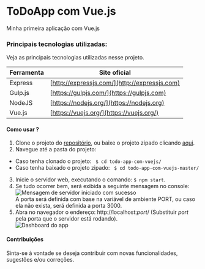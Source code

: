 # ToDoApp com Vue.js
Minha primeira aplicação com Vue.js

### Principais tecnologias utilizadas:

Veja as principais tecnologias utilizadas nesse projeto.

| Ferramenta | Site oficial |
| ------ | ------ |
| Express | [http://expressjs.com/](http://expressjs.com) |
| Gulp.js | [https://gulpjs.com/](https://gulpjs.com) |
| NodeJS | [https://nodejs.org/](https://nodejs.org) |
| Vue.js | [https://vuejs.org/](https://vuejs.org/)|

#### Como usar ?
1. Clone o projeto do [repositório](https://github.com/rafaelfilholm/todo-app-com-vuejs), ou baixe o projeto zipado clicando [aqui](https://github.com/rafaelfilholm/todo-app-com-vuejs/archive/master.zip).
2. Navegue até a pasta do projeto: 
-   Caso tenha clonado o projeto: `` $ cd todo-app-com-vuejs/``
-   Caso tenha baixado o projeto zipado: `` $ cd todo-app-com-vuejs-master/``
3. Inicie o servidor web, executando o comando: `` $ npm start ``.
4. Se tudo ocorrer bem, será exibida a seguinte mensagem no console:\
    ![Mensagem de servidor iniciado com sucesso](https://raw.githubusercontent.com/rafaelfilholm/todo-app-com-vuejs/master/screenshots/msg-server-started.png)\
    A porta será definida com base na variável de ambiente PORT, ou caso ela não exista, será definida a porta 3000.
5. Abra no navegador o endereço: http://localhost:_port_/ (Substituir _port_ pela porta que o servidor está rodando).\
    ![Dashboard do app](https://raw.githubusercontent.com/rafaelfilholm/todo-app-com-vuejs/master/screenshots/dashboard.png)

#### Contribuições
Sinta-se à vontade se deseja contribuir com novas funcionalidades, sugestões e/ou correções.
